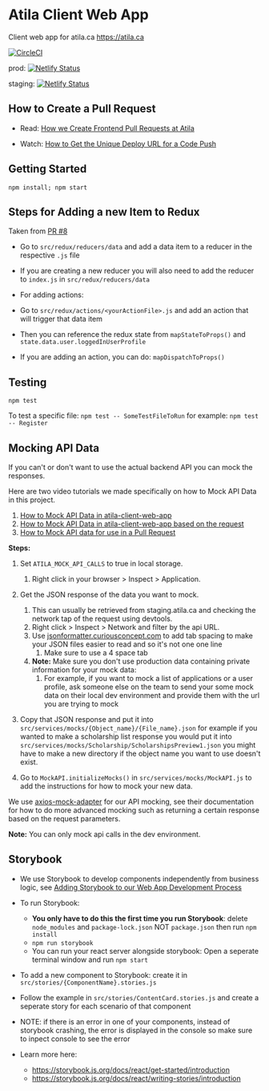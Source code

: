 # Atila Client Web App

Client web app for atila.ca
https://atila.ca


[![CircleCI](https://circleci.com/gh/ademidun/atila-client-web-app.svg?style=svg&circle-token=7f1494d7537588626045fead3cab8d7d70c1bc38)](https://circleci.com/gh/ademidun/atila-client-web-app)

prod: [![Netlify Status](https://api.netlify.com/api/v1/badges/837e9c44-3040-4460-a90e-d93d4a49f54a/deploy-status)](https://app.netlify.com/sites/atila/deploys)

staging: [![Netlify Status](https://api.netlify.com/api/v1/badges/ed4f5b21-da47-4094-8e41-89e49a620f55/deploy-status)](https://app.netlify.com/sites/atila-staging/deploys)

## How to Create a Pull Request

- Read: [How we Create Frontend Pull Requests at Atila](https://docs.google.com/document/d/1OJ8XKPVsVKLu_nK-EcHDzIZf_Y-QsvHeRTImT407cQI/edit#)

- Watch: [How to Get the Unique Deploy URL for a Code Push](https://www.loom.com/share/e1e5c02eeb0d47b08def5aa5b81cc0e7)

## Getting Started

`npm install; npm start`

## Steps for Adding a new Item to Redux

Taken from [PR #8](https://github.com/ademidun/atila-client-web-app/pull/8/files)

- Go to `src/redux/reducers/data` and add a data item to a reducer in the respective `.js` file
- If you are creating a new reducer you will also need to add the reducer to `index.js` in `src/redux/reducers/data`


- For adding actions:
- Go to `src/redux/actions/<yourActionFile>.js` and add an action that will trigger that data item

- Then you can reference the redux state from `mapStateToProps()` and `state.data.user.loggedInUserProfile`
- If you are adding an action, you can do: `mapDispatchToProps()`

## Testing

`npm test`

To test a specific file: `npm test -- SomeTestFileToRun` for example: `npm test -- Register`

## Mocking API Data

If you can't or don't want to use the actual backend API you can mock the responses.

Here are two video tutorials we made specifically on how to Mock API Data in this project.
1. [How to Mock API Data in atila-client-web-app](https://www.loom.com/share/8405abef5585401ab0924e742fcb1fd9) 
1. [How to Mock API Data in atila-client-web-app based on the request](https://www.loom.com/share/367fe555b0584c28b6e68d1f0e5d121f)
1. [How to Mock API data for use in a Pull Request](https://www.loom.com/share/1e707afc1fc34d3a91853b199c15e46d)

**Steps:**

1. Set `ATILA_MOCK_API_CALLS` to true in local storage.
    1. Right click in your browser > Inspect > Application.

1. Get the JSON response of the data you want to mock.
    1. This can usually be retrieved from staging.atila.ca and checking the network tap of the request using devtools. 
    1. Right click > Inspect > Network and filter by the api URL.
    1. Use [jsonformatter.curiousconcept.com](https://jsonformatter.curiousconcept.com/#) to add tab spacing to make your JSON files easier to read and so it's not one one line
        1. Make sure to use a 4 space tab
    1. **Note:** Make sure you don't use production data containing private information for your mock data:
        1. For example, if you want to mock a list of applications or a user profile, ask someone else on the team to send your some mock data on their local dev environment and provide them with the url you are trying to mock

1. Copy that JSON response and put it into `src/services/mocks/{Object_name}/{File_name}.json` for example if you wanted to make a scholarship list response you would put it into `src/services/mocks/Scholarship/ScholarshipsPreview1.json` you might have to make a new directory if the object name you want to use doesn't exist.
    

1. Go to `MockAPI.initializeMocks()` in `src/services/mocks/MockAPI.js` to add the instructions for how to mock your new data.

We use [axios-mock-adapter](https://github.com/ctimmerm/axios-mock-adapter) for our API mocking, see their documentation for how to do more advanced mocking such as returning a certain response based on the request parameters.

**Note:** You can only mock api calls in the dev environment.

## Storybook

- We use Storybook to develop components independently from business logic, see [Adding Storybook to our Web App Development Process](https://github.com/storybookjs/storybook/issues/5183)

- To run Storybook:
    - **You only have to do this the first time you run Storybook**: delete `node_modules` and `package-lock.json` NOT `package.json` then run `npm install`
    - `npm run storybook`
    - You can run your react server alongside storybook: Open a seperate terminal window and run `npm start`

- To add a new component to Storybook: create it in `src/stories/{ComponentName}.stories.js`
- Follow the example in `src/stories/ContentCard.stories.js` and create a seperate story for each scenario of that component
- NOTE: if there is an error in one of your components, instead of storybook crashing, the error is displayed in the console so make sure to inpect console to see the error

- Learn more here: 
    - https://storybook.js.org/docs/react/get-started/introduction
    - https://storybook.js.org/docs/react/writing-stories/introduction